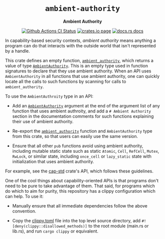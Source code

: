 <div align="center">
  <h1><code>ambient-authority</code></h1>

  <p>
    <strong>Ambient Authority</strong>
  </p>

  <p>
    <a href="https://github.com/sunfishcode/ambient-authority/actions?query=workflow%3ACI"><img src="https://github.com/sunfishcode/ambient-authority/workflows/CI/badge.svg" alt="Github Actions CI Status" /></a>
    <a href="https://crates.io/crates/ambient-authority"><img src="https://img.shields.io/crates/v/ambient-authority.svg" alt="crates.io page" /></a>
    <a href="https://docs.rs/ambient-authority"><img src="https://docs.rs/ambient-authority/badge.svg" alt="docs.rs docs" /></a>
  </p>
</div>

In capability-based security contexts, *ambient authority* means anything a
program can do that interacts with the outside world that isn't represented by
a handle.

This crate defines an empty function, [`ambient_authority`], which returns a
value of type [`AmbientAuthority`]. This is an empty type used in function
signatures to declare that they use ambient authority. When an API uses
`AmbientAuthority` in all functions that use ambient authority, one can quickly
locate all the calls to such functions by scanning for calls to
`ambient_authority`.

To use the `AmbientAuthroity` type in an API:

 - Add an [`AmbientAuthority`] argument at the end of the argument list of any
   function that uses ambient authroity, and add a `# Ambient Authority`
   section in the documentation comments for such functions explaining their
   use of ambient authority.

 - Re-export the [`ambient_authority`] function and `AmbientAuthority` type
   from this crate, so that users can easily use the same version.

 - Ensure that all other `pub` functions avoid using ambient authority,
   including mutable static state such as static `Atomic`, `Cell`, `RefCell`,
   `Mutex`, `RwLock`, or similar state, including `once_cell` or `lazy_static`
   state with initialization that uses ambient authority.

For example, see the [cap-std] crate's API, which follows these guidelines.

One of the cool things about capability-oriented APIs is that programs don't
need to be pure to take advantage of them. That said, for programs which do
which to aim for purity, this repository has a clippy configuration which can
help. To use it:

 - Manually ensure that all immediate dependencies follow the above convention.

 - Copy the [clippy.toml] file into the top level source directory, add
   `#![deny(clippy::disallowed_methods)]` to the root module (main.rs or
   lib.rs), and run `cargo clippy` or equivalent.

[cap-std]: https://docs.rs/cap-std/*/cap_std/
[clippy.toml]: https://github.com/sunfishcode/ambient-authority/blob/main/clippy.toml
[`AmbientAuthority`]: https://docs.rs/ambient-authority/latest/ambient_authority/struct.AmbientAuthority.html
[`ambient_authority`]: https://docs.rs/ambient-authority/latest/ambient_authority/func.ambient_authority.html
